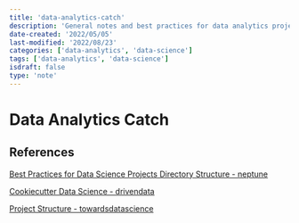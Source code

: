 ```yaml
---
title: 'data-analytics-catch'
description: 'General notes and best practices for data analytics projects'
date-created: '2022/05/05'
last-modified: '2022/08/23'
categories: ['data-analytics', 'data-science']
tags: ['data-analytics', 'data-science']
isdraft: false
type: 'note'
---
```


# Data Analytics Catch

## References

[Best Practices for Data Science Projects Directory Structure - neptune](https://neptune.ai/blog/best-practices-for-data-science-project-workflows-and-file-organizations)

[Cookiecutter Data Science - drivendata](https://drivendata.github.io/cookiecutter-data-science/)

[Project Structure - towardsdatascience](https://towardsdatascience.com/structure-your-data-science-projects-6c6c8653c16a)
